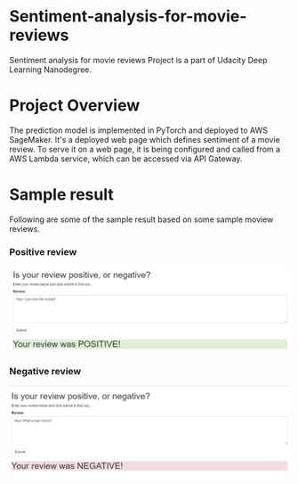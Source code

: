 # Sentiment-analysis-for-movie-reviews
Sentiment analysis for movie reviews Project is a part of Udacity Deep Learning Nanodegree.

# Project Overview
The prediction model is implemented in PyTorch and deployed to AWS SageMaker. It's a deployed web page which defines sentiment of a movie review.
To serve it on a web page, it is being configured and called from a AWS Lambda service, which can be accessed via API Gateway.

# Sample result
Following are some of the sample result based on some sample moview reviews.

### Positive review
![Alt text](src/images/positive.png?raw=true "positive review")

### Negative review
![Alt text](src/images/negative.png?raw=true "negative review")




